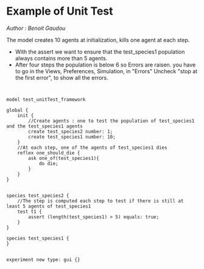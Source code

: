 [//]: # (keyword|statement_test)
[//]: # (keyword|statement_assert)
[//]: # (keyword|concept_UnitTest)
# Example of Unit Test


_Author : Benoit Gaudou_

The model creates 10 agents at initialization, kills one agent at each step.
 * 	With the assert we want to ensure that the test_species1 population always contains more than 5 agents. 
 * 	 After four steps the population is below 6 so Errors are raisen. you have to go in the Views, Preferences, Simulation, in "Errors" Uncheck "stop at the first error", to show all the errors.


```


model test_unitTest_framework

global {
	init {
		//Create agents : one to test the population of test_species1 and the test_species1 agents
		create test_species2 number: 1;
		create test_species1 number: 10;
	}
	//At each step, one of the agents of test_species1 dies
	reflex one_should_die {
		ask one_of(test_species1){
			do die;
		}
	}
}


species test_species2 {
	//The step is computed each step to test if there is still at least 5 agents of test_species1
	test t1 {
     	assert (length(test_species1) > 5) equals: true;
	}
}

species test_species1 {
}


experiment new type: gui {}
```
